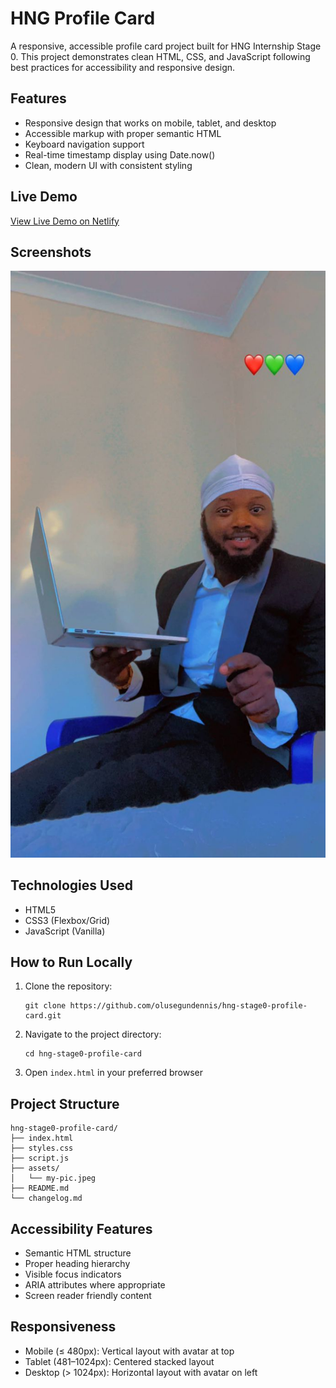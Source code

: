 # HNG Profile Card

A responsive, accessible profile card project built for HNG Internship Stage 0. This project demonstrates clean HTML, CSS, and JavaScript following best practices for accessibility and responsive design.

## Features

- Responsive design that works on mobile, tablet, and desktop
- Accessible markup with proper semantic HTML
- Keyboard navigation support
- Real-time timestamp display using Date.now()
- Clean, modern UI with consistent styling

## Live Demo

[View Live Demo on Netlify](https://dennis-o-hng-stage0-profile-card.netlify.app/)

## Screenshots

![Profile Card Screenshot](assets/my-pic.jpeg) <!-- Replace with actual screenshot -->

## Technologies Used

- HTML5
- CSS3 (Flexbox/Grid)
- JavaScript (Vanilla)

## How to Run Locally

1. Clone the repository:
   ```
   git clone https://github.com/olusegundennis/hng-stage0-profile-card.git
   ```

2. Navigate to the project directory:
   ```
   cd hng-stage0-profile-card
   ```

3. Open `index.html` in your preferred browser

## Project Structure

```
hng-stage0-profile-card/
├── index.html
├── styles.css
├── script.js
├── assets/
│   └── my-pic.jpeg
├── README.md
└── changelog.md
```

## Accessibility Features

- Semantic HTML structure
- Proper heading hierarchy
- Visible focus indicators
- ARIA attributes where appropriate
- Screen reader friendly content

## Responsiveness

- Mobile (≤ 480px): Vertical layout with avatar at top
- Tablet (481–1024px): Centered stacked layout
- Desktop (> 1024px): Horizontal layout with avatar on left